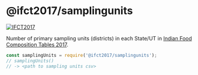 # @ifct2017/samplingunits

[![IFCT2017](http://ninindia.org/images/ifct_2017.png)](http://ninindia.org/ifct_2017.htm)

Number of primary sampling units (districts) in each State/UT in [Indian Food Composition Tables 2017].

```javascript
const samplingUnits = require('@ifct2017/samplingunits');
// samplingUnits()
// -> <path to sampling units csv>
```


[Indian Food Composition Tables 2017]: http://ifct2017.com/
